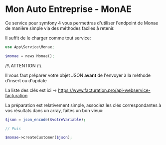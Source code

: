 # Mon Auto Entreprise - MonAE


Ce service pour symfony 4 vous permettras d'utiliser l'endpoint de Monae de manière simple via des méthodes faciles à retenir.

Il suffit de le charger comme tout service:

```php
use App\Service\Monae;

$monae = news Monae();
```

/!\ ATTENTION /!\

Il vous faut préparer votre objet JSON __avant__ de l'envoyer à la méthode d'insert ou d'update

La liste des clés est ici => https://www.facturation.pro/api-webservice-facturation

La préparation est relativement simple, associez les clés correspondantes à vos résultats dans un array, faites un bon vieux:

```php
$json = json_encode($votreVariable);

// Puis

$monae->createCustomer($json);
```




